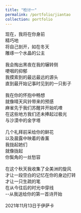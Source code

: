 ```yaml
---
title: "检讨一"
permalink: /portfolio/jiantao
collection: portfolio
---
```

现在，我将在你身前<br>
精巧地<br>
将自己剖开，如在冬天<br>
雕琢一个水晶的公主<br>
<br>
我会掏出黑夜在我的辗转侧<br>
哽咽的抑郁<br>
我摸索到的最远最远的源头<br>
直到最开始记事时见到的一只影子<br>
<br>
我在你的怀抱中畅想<br>
就像晴天风铃带来的预感<br>
麻雀先于我们苏醒并开始叽喳<br>
在这些地方我们还未捧起过极光<br>
与沙漠中的金字塔<br>
<br>
几个礼拜前采给你的鲜花<br>
以及晨露中映着的香薰<br>
我拢起她们<br>
就像拢起<br>
你鬓角的一丝愁容<br>
<br>
在这个秋天我收集了全美洲的旋风<br>
才让一段空白的记忆在你的身边打转<br>
才让一只生疏的笔<br>
在从今往后的时光中穿线<br>
--从我送给你的第一首诗开始<br>
<br>
2021年11月13日于伊萨卡

